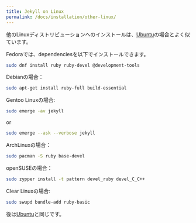 ```yaml
---
title: Jekyll on Linux
permalink: /docs/installation/other-linux/
---
```

他のLinuxディストリビューションへのインストールは、[Ubuntu](../ubuntu/)の場合とよく似ています。

<!-- Installation on other Linux distributions works similarly as on [Ubuntu](../ubuntu/). -->

Fedoraでは、dependenciesを以下でインストールできます。

<!-- On Fedora, the dependencies can be installed as follows: -->

```sh
sudo dnf install ruby ruby-devel @development-tools
```

Debianの場合：

<!-- On Debian: -->

```sh
sudo apt-get install ruby-full build-essential
```

Gentoo Linuxの場合:

<!-- On Gentoo Linux: -->

```sh
sudo emerge -av jekyll
```

or

```sh
sudo emerge --ask --verbose jekyll
```

ArchLinuxの場合：

<!-- On ArchLinux: -->

```sh
sudo pacman -S ruby base-devel
```

openSUSEの場合：

<!-- On openSUSE: -->

```sh
sudo zypper install -t pattern devel_ruby devel_C_C++
```

Clear Linuxの場合:

<!-- On Clear Linux: -->

```sh
sudo swupd bundle-add ruby-basic
```

後は[Ubuntu](../ubuntu/)と同じです。

<!-- The rest works the same as on [Ubuntu](../ubuntu/). -->
